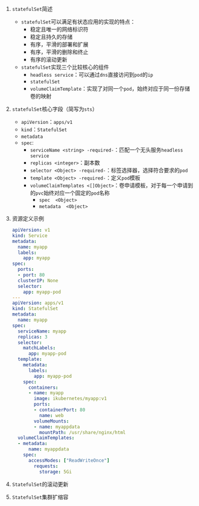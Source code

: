 1. `statefulSet`简述

   - `statefulSet`可以满足有状态应用的实现的特点：
     - 稳定且唯一的网络标识符
     - 稳定且持久的存储
     - 有序，平滑的部署和扩展
     - 有序，平滑的删除和终止
     - 有序的滚动更新
   - `statefulSet`实现三个比较核心的组件
     - `headless service`：可以通过`dns`直接访问到`pod`的`ip`
     - `statefulSet`
     - `volumeClaimTemplate`：实现了对同一个`pod`，始终对应于同一份存储卷的映射

2. `statefulSet`核心字段（简写为`sts`）

   - `apiVersion`：`apps/v1`
   - `kind`：`StatefulSet`
   - `metadata`
   - `spec`:
     - `serviceName <string> -required-`：匹配一个无头服务`headless service`
     - `replicas <integer>`：副本数
     - `selector <Object> -required-`：标签选择器，选择符合要求的`pod`
     - `template <Object> -required-`：定义`pod`模板
     - `volumeClaimTemplates <[]Object>`：卷申请模板，对于每一个申请到的`pvc`始终对应一个固定的`pod`名称
       - `spec	<Object>`
       - `metadata	<Object>`

3. 资源定义示例

   ```yaml
   apiVersion: v1
   kind: Service
   metadata:
     name: myapp
     labels:
       app: myapp
   spec:
     ports:
     - port: 80
     clusterIP: None
     selector:
       app: myapp-pod
   ---
   apiVersion: apps/v1
   kind: StatefulSet
   metadata:
     name: myapp
   spec:
     serviceName: myapp
     replicas: 3
     selector:
       matchLabels:
         app: myapp-pod
     template:
       metadata:
         labels:
           app: myapp-pod
       spec:
         containers:
         - name: myapp
           image: ikubernetes/myapp:v1
           ports:
           - containerPort: 80
             name: web
           volumeMounts:
           - name: myappdata
             mountPath: /usr/share/nginx/html
     volumeClaimTemplates:
     - metadata:
         name: myappdata
       spec:
         accessModes: ["ReadWriteOnce"]
           requests:
             storage: 5Gi
   ```

4. `StatefulSet`的滚动更新

5. `StatefulSet`集群扩缩容